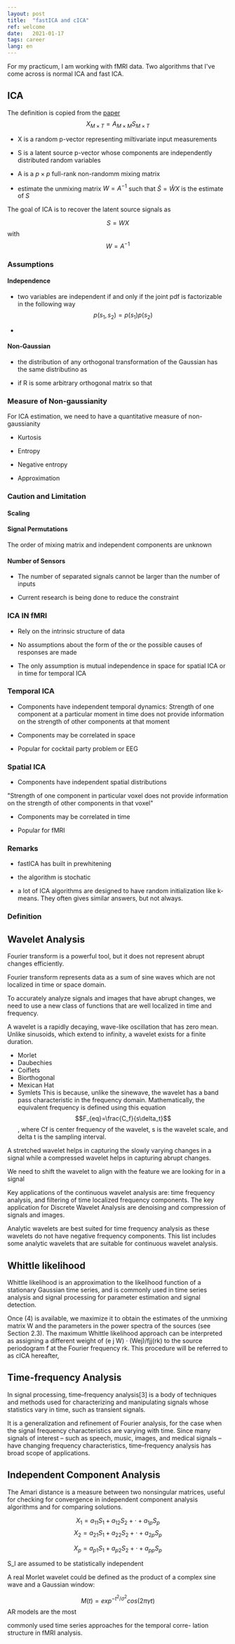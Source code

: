 ```yaml
---
layout: post
title:  "fastICA and cICA"
ref: welcome
date:   2021-01-17
tags: career
lang: en
---
```


For my practicum, I am working with fMRI data. Two algorithms that I've come across is normal ICA and fast ICA.


## ICA
The definition is copied from the [paper][ref-1]
$$ X_{M \times T} = A_{M \times M}S_{M \times T}$$

+ X is a random p-vector representing miltivariate input measurements

+ S is a latent source p-vector whose components are independently distributed random variables

+ A is a $p \times p$ full-rank non-randomm mixing matrix

+ estimate the unmixing matrix $W = A^{-1}$ such that $\hat S = \hat W X$ is the estimate of $S$

The goal of ICA is to recover the latent source signals as

$$S = WX$$ with $$W = A^{-1}$$

### Assumptions

#### Independence

+ two variables are independent if and only if the joint pdf is factorizable in the following way
$$p(s_1,s_2) = p(s_1)p(s_2)$$

+ $$$$

#### Non-Gaussian

+ the distribution of any orthogonal transformation of the Gaussian has the same distributino as

+ if R is some arbitrary orthogonal matrix so that

### Measure of Non-gaussianity

For ICA estimation, we need to have a quantitative measure of non-gaussianity

+ Kurtosis

+ Entropy

+ Negative entropy

+ Approximation

### Caution and Limitation

#### Scaling

#### Signal Permutations

The order of mixing matrix and independent components are unknown

#### Number of Sensors

+ The number of separated signals cannot be larger than the number of inputs

+ Current research is being done to reduce the constraint

### ICA IN fMRI

+ Rely on the intrinsic structure of data

+ No assumptions about the form of the or the possible causes of responses are made

+ The only assumption is mutual independence in space for spatial ICA or in time for temporal ICA

### Temporal ICA

+ Components have independent temporal dynamics: 
Strength of one component at a particular moment in time does not provide information on the strength of other components at that moment

+ Components may be correlated in space

+ Popular for cocktail party problem or EEG

### Spatial ICA

+ Components have independent spatial distributions

"Strength of one component in particular voxel does not provide information on the strength of other components in that voxel"

+ Components may be correlated in time

+ Popular for fMRI

### Remarks

+ fastICA has built in prewhitening

+ the algorithm is stochatic

+ a lot of ICA algorithms are designed to have random initialization like k-means. They often gives similar answers, but not always.

### Definition

## Wavelet Analysis

Fourier transform is a powerful tool, but it does not represent abrupt changes efficiently.

Fourier transform represents data as a sum of sine waves which are not localized in time or space domain.

To accurately analyze signals and images that have abrupt changes, we need to use a new class of functions that are well localized in time and frequency.

A wavelet is a rapidly decaying, wave-like oscillation that has zero mean. Unlike sinusoids, which extend to infinity, a wavelet exists for a finite duration.

+ Morlet
+ Daubechies
+ Coiflets
+ Biorthogonal
+ Mexican Hat
+ Symlets
This is because, unlike the sinewave, the wavelet has a band pass characteristic in the frequency domain. Mathematically, the equivalent frequency is defined using this equation 
$$F_{eq}=\frac{C_f}{s\delta_t}$$
, where Cf is center frequency of the wavelet, s is the wavelet scale, and delta t is the sampling interval.

 A stretched wavelet helps in capturing the slowly varying changes in a signal while a compressed wavelet helps in capturing abrupt changes. 

 We need to shift the wavelet to align with the feature we are looking for in a signal

  Key applications of the continuous wavelet analysis are: time frequency analysis, and filtering of time localized frequency components. The key application for Discrete Wavelet Analysis are denoising and compression of signals and images.

  Analytic wavelets are best suited for time frequency analysis as these wavelets do not have negative frequency components.  This list includes some analytic wavelets that are suitable for continuous wavelet analysis.  
## Whittle likelihood

Whittle likelihood is an approximation to the likelihood function of a stationary Gaussian time series, and is commonly used in time series analysis and signal processing for parameter estimation and signal detection.



Once (4) is available, we maximize it to obtain the estimates
of the unmixing matrix W and the parameters in the power
spectra of the sources (see Section 2.3). The maximum Whittle
likelihood approach can be interpreted as assigning a different
weight of (e
j W) · (Wej)/fjj(rk) to the source periodogram  ̃f
at the Fourier frequency rk. This procedure will be referred to
as cICA hereafter,

## Time-frequency Analysis
In signal processing, time–frequency analysis[3] is a body of techniques and methods used for characterizing and manipulating signals whose statistics vary in time, such as transient signals.

It is a generalization and refinement of Fourier analysis, for the case when the signal frequency characteristics are varying with time. Since many signals of interest – such as speech, music, images, and medical signals – have changing frequency characteristics, time–frequency analysis has broad scope of applications.



## Independent Component Analysis
The Amari distance is a measure between two nonsingular matrices, useful for checking for convergence in independent component analysis algorithms and for comparing solutions.

$$X_1 = a_{11}S_1+a_{12}S_2 +\cdot +a_{1p}S_p$$
$$X_2 = a_{21}S_1+a_{22}S_2 +\cdot +a_{2p}S_p$$

$$X_p = a_{p1}S_1+a_{p2}S_2 +\cdot +a_{pp}S_p$$

S_l are assumed to be statistically independent


A real Morlet wavelet could be defined as the product of a complex sine wave and a Gaussian window:

$$M(t) = exp^{-t^2/\sigma^2} cos(2\pi \gamma t)$$
AR models are the most

commonly used time series approaches for the temporal corre-
lation structure in fMRI analysis.

[ref-1]:https://www.tandfonline.com/doi/abs/10.1198/jasa.2011.tm10332